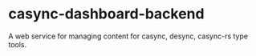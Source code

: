 # casync-dashboard-backend
A web service for managing content for casync, desync, casync-rs type tools.
